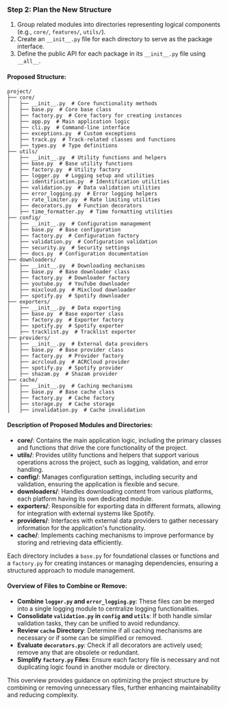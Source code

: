 ### Step 2: Plan the New Structure

1. Group related modules into directories representing logical components (e.g., `core/`, `features/`, `utils/`).
2. Create an `__init__.py` file for each directory to serve as the package interface.
3. Define the public API for each package in its `__init__.py` file using `__all__`.

#### Proposed Structure:

```
project/
├── core/
│   ├── __init__.py  # Core functionality methods
│   ├── base.py  # Core base class
│   ├── factory.py  # Core factory for creating instances
│   ├── app.py  # Main application logic
│   ├── cli.py  # Command-line interface
│   ├── exceptions.py  # Custom exceptions
│   ├── track.py  # Track-related classes and functions
│   ├── types.py  # Type definitions
├── utils/
│   ├── __init__.py  # Utility functions and helpers
│   ├── base.py  # Base utility functions
│   ├── factory.py  # Utility factory
│   ├── logger.py  # Logging setup and utilities
│   ├── identification.py  # Identification utilities
│   ├── validation.py  # Data validation utilities
│   ├── error_logging.py  # Error logging helpers
│   ├── rate_limiter.py  # Rate limiting utilities
│   ├── decorators.py  # Function decorators
│   ├── time_formatter.py  # Time formatting utilities
├── config/
│   ├── __init__.py  # Configuration management
│   ├── base.py  # Base configuration
│   ├── factory.py  # Configuration factory
│   ├── validation.py  # Configuration validation
│   ├── security.py  # Security settings
│   ├── docs.py  # Configuration documentation
├── downloaders/
│   ├── __init__.py  # Downloading mechanisms
│   ├── base.py  # Base downloader class
│   ├── factory.py  # Downloader factory
│   ├── youtube.py  # YouTube downloader
│   ├── mixcloud.py  # Mixcloud downloader
│   ├── spotify.py  # Spotify downloader
├── exporters/
│   ├── __init__.py  # Data exporting
│   ├── base.py  # Base exporter class
│   ├── factory.py  # Exporter factory
│   ├── spotify.py  # Spotify exporter
│   ├── tracklist.py  # Tracklist exporter
├── providers/
│   ├── __init__.py  # External data providers
│   ├── base.py  # Base provider class
│   ├── factory.py  # Provider factory
│   ├── acrcloud.py  # ACRCloud provider
│   ├── spotify.py  # Spotify provider
│   ├── shazam.py  # Shazam provider
├── cache/
│   ├── __init__.py  # Caching mechanisms
│   ├── base.py  # Base cache class
│   ├── factory.py  # Cache factory
│   ├── storage.py  # Cache storage
│   ├── invalidation.py  # Cache invalidation
```

#### Description of Proposed Modules and Directories:

- **core/**: Contains the main application logic, including the primary classes and functions that drive the core functionality of the project.
- **utils/**: Provides utility functions and helpers that support various operations across the project, such as logging, validation, and error handling.
- **config/**: Manages configuration settings, including security and validation, ensuring the application is flexible and secure.
- **downloaders/**: Handles downloading content from various platforms, each platform having its own dedicated module.
- **exporters/**: Responsible for exporting data in different formats, allowing for integration with external systems like Spotify.
- **providers/**: Interfaces with external data providers to gather necessary information for the application's functionality.
- **cache/**: Implements caching mechanisms to improve performance by storing and retrieving data efficiently.

Each directory includes a `base.py` for foundational classes or functions and a `factory.py` for creating instances or managing dependencies, ensuring a structured approach to module management.

#### Overview of Files to Combine or Remove:

- **Combine `logger.py` and `error_logging.py`**: These files can be merged into a single logging module to centralize logging functionalities.
- **Consolidate `validation.py` in `config` and `utils`**: If both handle similar validation tasks, they can be unified to avoid redundancy.
- **Review `cache` Directory**: Determine if all caching mechanisms are necessary or if some can be simplified or removed.
- **Evaluate `decorators.py`**: Check if all decorators are actively used; remove any that are obsolete or redundant.
- **Simplify `factory.py` Files**: Ensure each factory file is necessary and not duplicating logic found in another module or directory.

This overview provides guidance on optimizing the project structure by combining or removing unnecessary files, further enhancing maintainability and reducing complexity.
